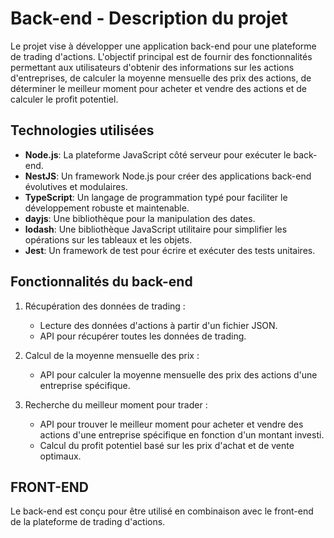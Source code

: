 # Back-end - Description du projet

Le projet vise à développer une application back-end pour une plateforme de trading d'actions. L'objectif principal est de fournir des fonctionnalités permettant aux utilisateurs d'obtenir des informations sur les actions d'entreprises, de calculer la moyenne mensuelle des prix des actions, de déterminer le meilleur moment pour acheter et vendre des actions et de calculer le profit potentiel.

## Technologies utilisées

- **Node.js**: La plateforme JavaScript côté serveur pour exécuter le back-end.
- **NestJS**: Un framework Node.js pour créer des applications back-end évolutives et modulaires.
- **TypeScript**: Un langage de programmation typé pour faciliter le développement robuste et maintenable.
- **dayjs**: Une bibliothèque pour la manipulation des dates.
- **lodash**: Une bibliothèque JavaScript utilitaire pour simplifier les opérations sur les tableaux et les objets.
- **Jest**: Un framework de test pour écrire et exécuter des tests unitaires.

## Fonctionnalités du back-end

1. Récupération des données de trading :
   - Lecture des données d'actions à partir d'un fichier JSON.
   - API pour récupérer toutes les données de trading.

2. Calcul de la moyenne mensuelle des prix :
   - API pour calculer la moyenne mensuelle des prix des actions d'une entreprise spécifique.

3. Recherche du meilleur moment pour trader :
   - API pour trouver le meilleur moment pour acheter et vendre des actions d'une entreprise spécifique en fonction d'un montant investi.
   - Calcul du profit potentiel basé sur les prix d'achat et de vente optimaux.

## FRONT-END


Le back-end est conçu pour être utilisé en combinaison avec le front-end de la plateforme de trading d'actions.
